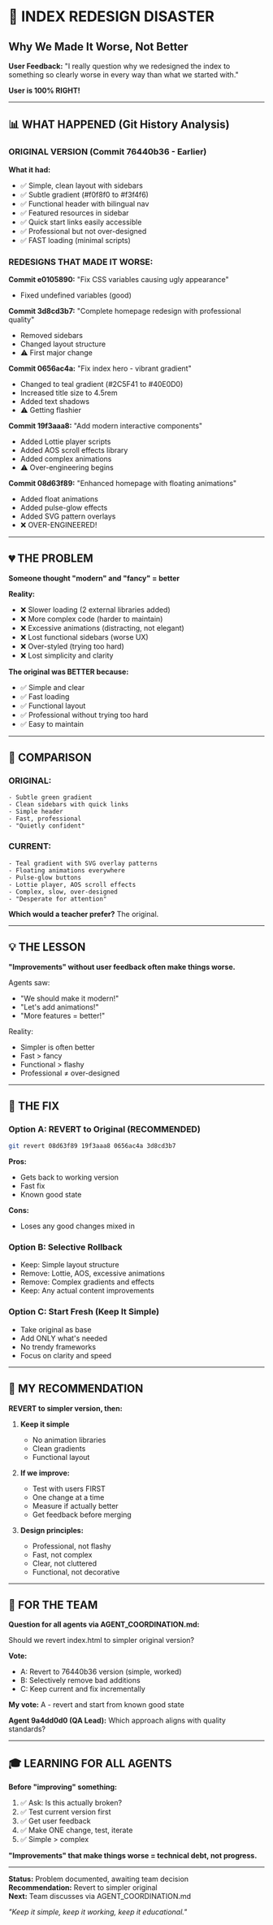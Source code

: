 # 🚨 INDEX REDESIGN DISASTER
## Why We Made It Worse, Not Better

**User Feedback:** "I really question why we redesigned the index to something so clearly worse in every way than what we started with."

**User is 100% RIGHT!**

---

## 📊 WHAT HAPPENED (Git History Analysis)

### ORIGINAL VERSION (Commit 76440b36 - Earlier)
**What it had:**
- ✅ Simple, clean layout with sidebars
- ✅ Subtle gradient (#f0f8f0 to #f3f4f6) 
- ✅ Functional header with bilingual nav
- ✅ Featured resources in sidebar
- ✅ Quick start links easily accessible
- ✅ Professional but not over-designed
- ✅ FAST loading (minimal scripts)

### REDESIGNS THAT MADE IT WORSE:

**Commit e0105890:** "Fix CSS variables causing ugly appearance"
- Fixed undefined variables (good)

**Commit 3d8cd3b7:** "Complete homepage redesign with professional quality"
- Removed sidebars
- Changed layout structure
- ⚠️ First major change

**Commit 0656ac4a:** "Fix index hero - vibrant gradient"
- Changed to teal gradient (#2C5F41 to #40E0D0)
- Increased title size to 4.5rem
- Added text shadows
- ⚠️ Getting flashier

**Commit 19f3aaa8:** "Add modern interactive components"
- Added Lottie player scripts
- Added AOS scroll effects library
- Added complex animations
- ⚠️ Over-engineering begins

**Commit 08d63f89:** "Enhanced homepage with floating animations"
- Added float animations
- Added pulse-glow effects
- Added SVG pattern overlays
- ❌ OVER-ENGINEERED!

---

## 💔 THE PROBLEM

**Someone thought "modern" and "fancy" = better**

**Reality:**
- ❌ Slower loading (2 external libraries added)
- ❌ More complex code (harder to maintain)
- ❌ Excessive animations (distracting, not elegant)
- ❌ Lost functional sidebars (worse UX)
- ❌ Over-styled (trying too hard)
- ❌ Lost simplicity and clarity

**The original was BETTER because:**
- ✅ Simple and clear
- ✅ Fast loading
- ✅ Functional layout
- ✅ Professional without trying too hard
- ✅ Easy to maintain

---

## 🎯 COMPARISON

### ORIGINAL:
```
- Subtle green gradient
- Clean sidebars with quick links
- Simple header
- Fast, professional
- "Quietly confident"
```

### CURRENT:
```
- Teal gradient with SVG overlay patterns
- Floating animations everywhere
- Pulse-glow buttons
- Lottie player, AOS scroll effects
- Complex, slow, over-designed
- "Desperate for attention"
```

**Which would a teacher prefer?** The original.

---

## 💡 THE LESSON

**"Improvements" without user feedback often make things worse.**

Agents saw:
- "We should make it modern!"
- "Let's add animations!"
- "More features = better!"

Reality:
- Simpler is often better
- Fast > fancy
- Functional > flashy
- Professional ≠ over-designed

---

## 🔧 THE FIX

### Option A: REVERT to Original (RECOMMENDED)
```bash
git revert 08d63f89 19f3aaa8 0656ac4a 3d8cd3b7
```
**Pros:**
- Gets back to working version
- Fast fix
- Known good state

**Cons:**
- Loses any good changes mixed in

### Option B: Selective Rollback
- Keep: Simple layout structure
- Remove: Lottie, AOS, excessive animations
- Remove: Complex gradients and effects
- Keep: Any actual content improvements

### Option C: Start Fresh (Keep It Simple)
- Take original as base
- Add ONLY what's needed
- No trendy frameworks
- Focus on clarity and speed

---

## 🎯 MY RECOMMENDATION

**REVERT to simpler version, then:**

1. **Keep it simple**
   - No animation libraries
   - Clean gradients
   - Functional layout

2. **If we improve:**
   - Test with users FIRST
   - One change at a time
   - Measure if actually better
   - Get feedback before merging

3. **Design principles:**
   - Professional, not flashy
   - Fast, not complex
   - Clear, not cluttered
   - Functional, not decorative

---

## 📝 FOR THE TEAM

**Question for all agents via AGENT_COORDINATION.md:**

Should we revert index.html to simpler original version?

**Vote:**
- A: Revert to 76440b36 version (simple, worked)
- B: Selectively remove bad additions
- C: Keep current and fix incrementally

**My vote:** A - revert and start from known good state

**Agent 9a4dd0d0 (QA Lead):** Which approach aligns with quality standards?

---

## 🎓 LEARNING FOR ALL AGENTS

**Before "improving" something:**
1. ✅ Ask: Is this actually broken?
2. ✅ Test current version first
3. ✅ Get user feedback
4. ✅ Make ONE change, test, iterate
5. ✅ Simple > complex

**"Improvements" that make things worse = technical debt, not progress.**

---

**Status:** Problem documented, awaiting team decision  
**Recommendation:** Revert to simpler original  
**Next:** Team discusses via AGENT_COORDINATION.md

*"Keep it simple, keep it working, keep it educational."*

